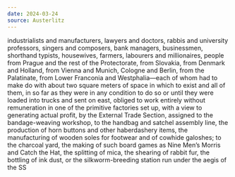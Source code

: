 ```yaml
---
date: 2024-03-24
source: Austerlitz
---
```


industrialists and manufacturers, lawyers
and doctors, rabbis and university professors, singers and composers, bank
managers, businessmen, shorthand typists, housewives, farmers, labourers and
millionaires, people from Prague and the rest of the Protectorate, from Slovakia,
from Denmark and Holland, from Vienna and Munich, Cologne and Berlin, from
the Palatinate, from Lower Franconia and Westphalia—each of whom had to
make do with about two square meters of space in which to exist and all of them,
in so far as they were in any condition to do so or until they were loaded into
trucks and sent on east, obliged to work entirely without remuneration in one of
the primitive factories set up, with a view to generating actual profit, by the
External Trade Section, assigned to the bandage-weaving workshop, to the
handbag and satchel assembly line, the production of horn buttons and other
haberdashery items, the manufacturing of wooden soles for footwear and of
cowhide galoshes; to the charcoal yard, the making of such board games as Nine
Men’s Morris and Catch the Hat, the splitting of mica, the shearing of rabbit fur,
the bottling of ink dust, or the silkworm-breeding station run under the aegis of
the SS
